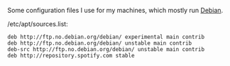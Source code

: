 Some configuration files I use for my machines, which mostly run
[Debian](https://debian.org).

/etc/apt/sources.list:

    deb http://ftp.no.debian.org/debian/ experimental main contrib
    deb http://ftp.no.debian.org/debian/ unstable main contrib
    deb-src http://ftp.no.debian.org/debian/ unstable main contrib
    deb http://repository.spotify.com stable 
